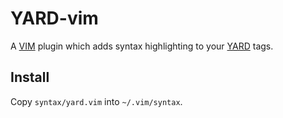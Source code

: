 # YARD-vim

A [VIM](http://www.vim.org/) plugin which adds syntax highlighting to your
[YARD](http://yardoc.org/) tags.

## Install

Copy `syntax/yard.vim` into `~/.vim/syntax`.

